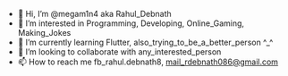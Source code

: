 - 👋 Hi, I’m @megam1n4 aka Rahul_Debnath
- 👀 I’m interested in Programming, Developing, Online_Gaming,  Making_Jokes
- 🌱 I’m currently learning Flutter, also_trying_to_be_a_better_person ^_^
- 💞️ I’m looking to collaborate with any_interested_person
- 📫 How to reach me fb_rahul.debnath8, mail_rdebnath086@gmail.com

<!---
megam1n4/megam1n4 is a ✨ not a special ✨ repository because it nothing to do with expert programming till now, but will be soon...
--->
